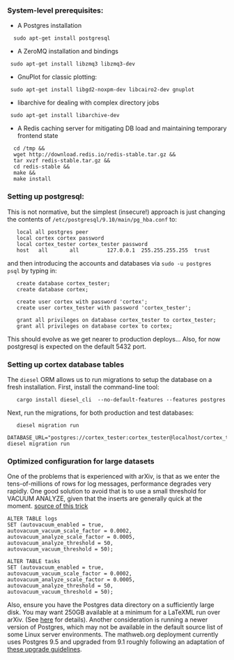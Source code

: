 ### System-level prerequisites:
 * A Postgres installation
 ```
   sudo apt-get install postgresql
 ```
 * A ZeroMQ installation and bindings
 ```
  sudo apt-get install libzmq3 libzmq3-dev
 ```

 * GnuPlot for classic plotting:
 ```
  sudo apt-get install libgd2-noxpm-dev libcairo2-dev gnuplot
 ```

* libarchive for dealing with complex directory jobs
```
 sudo apt-get install libarchive-dev
```

* A Redis caching server for mitigating DB load and maintaining temporary frontend state
```
  cd /tmp &&
  wget http://download.redis.io/redis-stable.tar.gz &&
  tar xvzf redis-stable.tar.gz &&
  cd redis-stable &&
  make &&
  make install
```

### Setting up postgresql:
 This is not normative, but the simplest (insecure!) approach is just changing the contents of `/etc/postgresql/9.10/main/pg_hba.conf` to:
 ```
    local all postgres peer
    local cortex cortex password
    local cortex_tester cortex_tester password
    host   all       all         127.0.0.1  255.255.255.255  trust
 ```

 and then introducing the accounts and databases via `sudo -u postgres psql` by typing in:
 ```
    create database cortex_tester;
    create database cortex;

    create user cortex with password 'cortex';
    create user cortex_tester with password 'cortex_tester';

    grant all privileges on database cortex_tester to cortex_tester;
    grant all privileges on database cortex to cortex;
 ```

 This should evolve as we get nearer to production deploys... Also, for now postgresql is expected on the default 5432 port.
 
### Setting up cortex database tables
 The `diesel` ORM allows us to run migrations to setup the database on a fresh installation. First, install the command-line tool:

```
   cargo install diesel_cli  --no-default-features --features postgres
```

Next, run the migrations, for both production and test databases:
```
   diesel migration run
   DATABASE_URL="postgres://cortex_tester:cortex_tester@localhost/cortex_tester" diesel migration run
```

### Optimized configuration for large datasets
 One of the problems that is experienced with arXiv, is that as we enter the tens-of-millions of rows for log messages, performance degrades very rapidly. One good solution to avoid that is to use a small threshold for VACUUM ANALYZE, given that the inserts are generally quick at the moment. [source of this trick](https://lob.com/blog/supercharge-your-postgresql-performance/) 
 ```
ALTER TABLE logs  
SET (autovacuum_enabled = true,
autovacuum_vacuum_scale_factor = 0.0002,
autovacuum_analyze_scale_factor = 0.0005,
autovacuum_analyze_threshold = 50,
autovacuum_vacuum_threshold = 50);

ALTER TABLE tasks  
SET (autovacuum_enabled = true,
autovacuum_vacuum_scale_factor = 0.0002,
autovacuum_analyze_scale_factor = 0.0005,
autovacuum_analyze_threshold = 50,
autovacuum_vacuum_threshold = 50);
```

Also, ensure you have the Postgres data directory on a sufficiently large disk. You may want 250GB available at a minimum for a LaTeXML run over arXiv. (See [here](https://github.com/dginev/CorTeX/issues/10) for details). Another consideration is running a newer version of Postgres, which may not be available in the default source list of some Linux server environments. The mathweb.org deployment currently uses Postgres 9.5 and upgraded from 9.1 roughly following an adaptation of [these upgrade guidelines](https://gist.github.com/tamoyal/2ea1fcdf99c819b4e07d).
